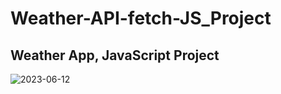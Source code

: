 # Weather-API-fetch-JS_Project

## Weather App, JavaScript Project

![2023-06-12](https://github.com/rajsrm2021/Weather-API-fetch-JS_Project/assets/103736313/711c2d3b-77e6-4aaa-a55f-5ee4c7b447f4)


